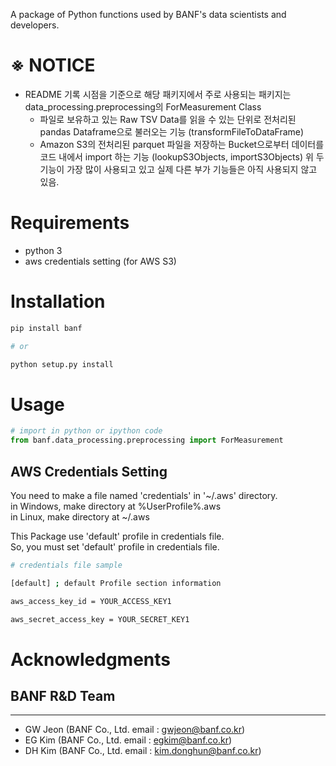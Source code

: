 A package of Python functions used by BANF's data scientists and developers.

# ※ NOTICE
- README 기록 시점을 기준으로 해당 패키지에서 주로 사용되는 패키지는 data_processing.preprocessing의 ForMeasurement Class
    - 파일로 보유하고 있는 Raw TSV Data를 읽을 수 있는 단위로 전처리된 pandas Dataframe으로 불러오는 기능 (transformFileToDataFrame)
    - Amazon S3의 전처리된 parquet 파일을 저장하는 Bucket으로부터 데이터를 코드 내에서 import 하는 기능 (lookupS3Objects, importS3Objects)
    위 두 기능이 가장 많이 사용되고 있고 실제 다른 부가 기능들은 아직 사용되지 않고 있음.

# Requirements
- python 3
- aws credentials setting (for AWS S3)

# Installation
```bash
pip install banf

# or

python setup.py install
```
# Usage
```python
# import in python or ipython code
from banf.data_processing.preprocessing import ForMeasurement
```
## AWS Credentials Setting

You need to make a file named 'credentials' in '~/.aws' directory.  
in Windows, make directory at %UserProfile%\.aws  
in Linux, make directory at ~/.aws  

This Package use 'default' profile in credentials file.  
So, you must set 'default' profile in credentials file.

```bash
# credentials file sample

[default] ; default Profile section information

aws_access_key_id = YOUR_ACCESS_KEY1

aws_secret_access_key = YOUR_SECRET_KEY1
```

# Acknowledgments
## BANF R&D Team
---
- GW Jeon (BANF Co., Ltd. email : gwjeon@banf.co.kr)
- EG Kim (BANF Co., Ltd. email : egkim@banf.co.kr)
- DH Kim (BANF Co., Ltd. email : kim.donghun@banf.co.kr)